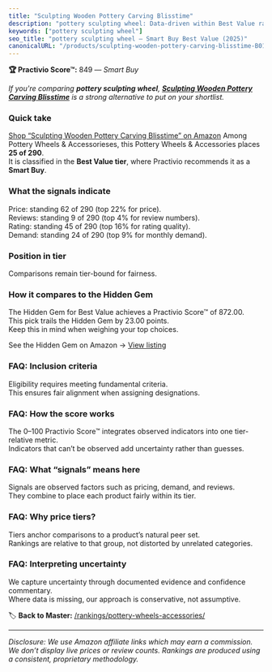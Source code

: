 ```yaml
---
title: "Sculpting Wooden Pottery Carving Blisstime"
description: "pottery sculpting wheel: Data-driven within Best Value ranking using the Practivio Score™. Positioned by quality, value, demand, findability, momentum."
keywords: ["pottery sculpting wheel"]
seo_title: "pottery sculpting wheel — Smart Buy Best Value (2025)"
canonicalURL: "/products/sculpting-wooden-pottery-carving-blisstime-B01L6YKMEW/"
---
```


**🏆 Practivio Score™:** 849 — _Smart Buy_


*If you're comparing **pottery sculpting wheel**, **[Sculpting Wooden Pottery Carving Blisstime](https://www.amazon.com/dp/B01L6YKMEW?tag=practivio-20)** is a strong alternative to put on your shortlist.*
### Quick take
[Shop “Sculpting Wooden Pottery Carving Blisstime” on Amazon](https://www.amazon.com/dp/B01L6YKMEW?tag=practivio-20)
Among Pottery Wheels & Accessorieses, this Pottery Wheels & Accessories places **25 of 290**.  
It is classified in the **Best Value tier**, where Practivio recommends it as a **Smart Buy**.

### What the signals indicate
Price: standing 62 of 290 (top 22% for price).  
Reviews: standing 9 of 290 (top 4% for review numbers).  
Rating: standing 45 of 290 (top 16% for rating quality).  
Demand: standing 24 of 290 (top 9% for monthly demand).

### Position in tier
Comparisons remain tier-bound for fairness.

### How it compares to the Hidden Gem
The Hidden Gem for Best Value achieves a Practivio Score™ of 872.00.  
This pick trails the Hidden Gem by 23.00 points.  
Keep this in mind when weighing your top choices.  

See the Hidden Gem on Amazon → [View listing](https://www.amazon.com/dp/B08C7MHVXS?tag=practivio-20)

### FAQ: Inclusion criteria
Eligibility requires meeting fundamental criteria.  
This ensures fair alignment when assigning designations.

### FAQ: How the score works
The 0–100 Practivio Score™ integrates observed indicators into one tier-relative metric.  
Indicators that can’t be observed add uncertainty rather than guesses.

### FAQ: What “signals” means here
Signals are observed factors such as pricing, demand, and reviews.  
They combine to place each product fairly within its tier.

### FAQ: Why price tiers?
Tiers anchor comparisons to a product’s natural peer set.  
Rankings are relative to that group, not distorted by unrelated categories.

### FAQ: Interpreting uncertainty
We capture uncertainty through documented evidence and confidence commentary.  
Where data is missing, our approach is conservative, not assumptive.


🏷️ **Back to Master:** [/rankings/pottery-wheels-accessories/](/rankings/pottery-wheels-accessories/)

---
_Disclosure: We use Amazon affiliate links which may earn a commission. We don’t display live prices or review counts. Rankings are produced using a consistent, proprietary methodology._
